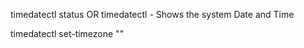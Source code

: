 timedatectl status OR timedatectl  - Shows the system Date and Time

timedatectl set-timezone "<TimeZone>"
